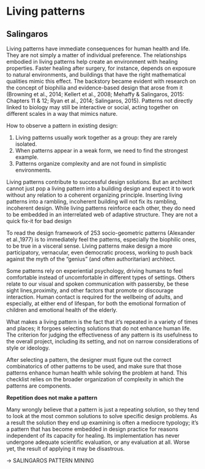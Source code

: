 # Living patterns

## Salingaros

Living patterns have immediate consequences for human health and life. They are not simply a matter of individual preference. The relationships embodied in living patterns help create an environment with healing properties. Faster healing after surgery, for instance, depends on exposure to natural environments, and buildings that have the right mathematical qualities mimic this effect. The backstory became evident with research on the concept of biophilia and evidence-based design that arose from it (Browning et al., 2014; Kellert et al., 2008; Mehaffy
& Salingaros, 2015: Chapters 11 & 12; Ryan et al., 2014; Salingaros, 2015). Patterns not directly linked to biology may still be interactive or social, acting together on different scales in a way that mimics nature.

How to observe a pattern in existing design:
1. Living patterns usually work together as a group: they are rarely isolated.
2. When patterns appear in a weak form, we need to find the strongest example.
3. Patterns organize complexity and are not found in simplistic environments.

Living patterns contribute to successful design solutions. But an architect cannot just pop a living pattern into a building design and expect it to work without any relation to a coherent organizing principle. Inserting living patterns into a rambling, incoherent building will not fix its rambling, incoherent design. While living patterns reinforce each other, they do need to be embedded in an interrelated web of adaptive structure. They are not a quick fix-it for bad design

To read the design framework of 253 socio-geometric patterns (Alexander et al.,1977) is to immediately feel the patterns, especially the biophilic ones, to be true in a visceral sense. Living patterns make design a more participatory, vernacular, even democratic process, working to push back against the myth of the “genius” (and
often authoritarian) architect.

Some patterns rely on experiential psychology, driving humans to feel comfortable instead of uncomfortable in different types of settings. Others relate to our visual and spoken communication with passersby, be these sight lines,proximity, and other factors that promote or discourage interaction. Human contact is required for the wellbeing of adults, and especially, at either end of lifespan, for both the emotional formation of children and emotional health of the elderly.

What makes a living pattern is the fact that it’s repeated in a variety of times and places; it forgoes selecting solutions that do not enhance human life. The criterion for judging the effectiveness of any pattern is its usefulness to the overall project, including its setting, and not on narrow considerations of style or ideology.

After selecting a pattern, the designer must figure out the correct combinatorics of other patterns to be used, and make sure that those patterns enhance human health while solving the problem at hand. This checklist relies on the broader organization of complexity in which the patterns are components.

**Repetition does not make a pattern**

Many wrongly believe that a pattern is just a repeating solution, so they tend to look at the most common solutions to solve specific design problems. As a result the solution they end up examining is often a mediocre typology; it’s a pattern that has become embedded in design practice for reasons independent of its capacity for healing. Its implementation has never undergone adequate scientific evaluation, or any evaluation at all. Worse yet, the result of applying it may be disastrous.


-> SALINGAROS PATTERN MINING
